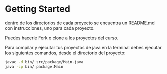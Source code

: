 # Getting Started

dentro de los directorios de cada proyecto se encuentra un README.md con instrucciones, uno para cada proyecto.

Puedes hacerle Fork o clone a los proyectos del curso.

Para compilar y ejecutar tus proyectos de java en la terminal debes ejecutar los siguientes comandos, desde el directorio del proyecto:

```sh
javac -d bin/ src/package/Main.java 
java -cp bin/ package.Main
```
